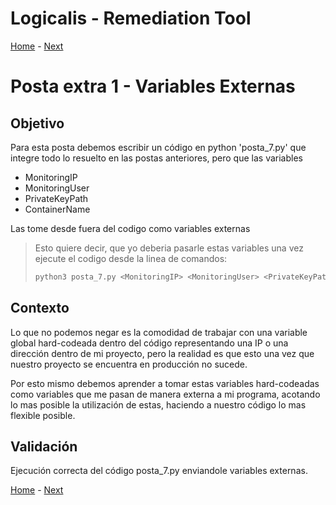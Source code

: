 # Logicalis - Remediation Tool

[Home](../README.md) - [Next](PF2.md)

# Posta extra 1 - Variables Externas
## Objetivo
Para esta posta debemos escribir un código en python 'posta_7.py' que integre todo lo resuelto en las postas anteriores, pero que las variables 
- MonitoringIP
- MonitoringUser
- PrivateKeyPath
- ContainerName

Las tome desde fuera del codigo como variables externas

> Esto quiere decir, que yo deberia pasarle estas variables una vez ejecute el codigo desde la linea de comandos:
> ~~~bash
> python3 posta_7.py <MonitoringIP> <MonitoringUser> <PrivateKeyPath> <ContainerName>
> ~~~

## Contexto
Lo que no podemos negar es la comodidad de trabajar con una variable global hard-codeada dentro del código representando una IP o una dirección dentro de mi proyecto, pero la realidad es que esto una vez que nuestro proyecto se encuentra en producción no sucede. 
  
Por esto mismo debemos aprender a tomar estas variables hard-codeadas como variables que me pasan de manera externa a mi programa, acotando lo mas posible la utilización de estas, haciendo a nuestro código lo mas flexible posible.

## Validación
Ejecución correcta del código posta_7.py enviandole variables externas.


[Home](../README.md) - [Next](PF2.md)
